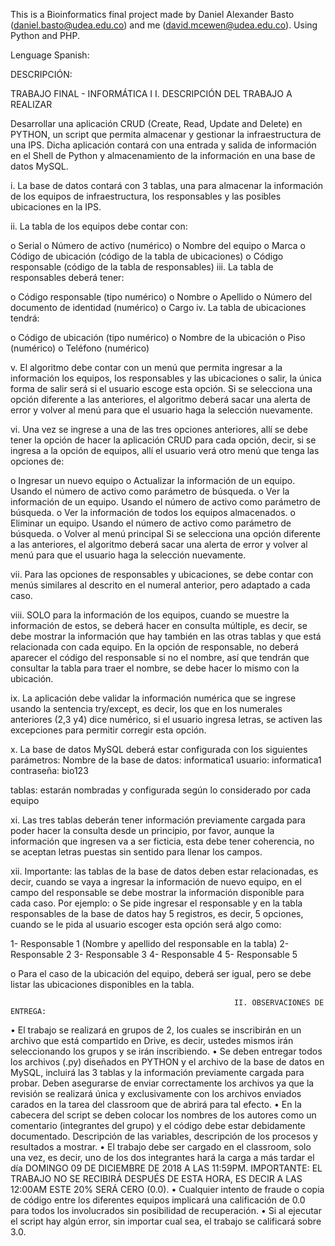 This is a Bioinformatics final project made by Daniel Alexander Basto (daniel.basto@udea.edu.co) and me (david.mcewen@udea.edu.co). Using Python and PHP. 



Lenguage Spanish: 

DESCRIPCIÓN:

TRABAJO FINAL - INFORMÁTICA I
                                                          I. DESCRIPCIÓN DEL TRABAJO A REALIZAR

Desarrollar una aplicación CRUD (Create, Read, Update and Delete) en PYTHON, un script que permita almacenar y gestionar la infraestructura de una IPS. Dicha aplicación contará con una entrada y salida de información en el Shell de Python y almacenamiento de la información en una base de datos MySQL.

i. La base de datos contará con 3 tablas, una para almacenar la información de los equipos de infraestructura, los responsables y las posibles ubicaciones en la IPS.

ii. La tabla de los equipos debe contar con:

o Serial
o Número de activo (numérico)
o Nombre del equipo
o Marca
o Código de ubicación (código de la tabla de ubicaciones)
o Código responsable (código de la tabla de responsables)
iii. La tabla de responsables deberá tener:

o Código responsable (tipo numérico)
o Nombre
o Apellido
o Número del documento de identidad (numérico)
o Cargo
iv. La tabla de ubicaciones tendrá:

o Código de ubicación (tipo numérico)
o Nombre de la ubicación
o Piso (numérico)
o Teléfono (numérico)

v. El algoritmo debe contar con un menú que permita ingresar a la información los equipos, los responsables y las ubicaciones o salir, la única forma de salir será si el usuario escoge esta opción. Si se selecciona una opción diferente a las anteriores, el algoritmo deberá sacar una alerta de error y volver al menú para que el usuario haga la selección nuevamente.

vi. Una vez se ingrese a una de las tres opciones anteriores, allí se debe tener la opción de hacer la aplicación CRUD para cada opción, decir, si se ingresa a la opción de equipos, allí el usuario verá otro menú que tenga las opciones de:

o Ingresar un nuevo equipo
o Actualizar la información de un equipo. Usando el número de activo como parámetro de búsqueda.
o Ver la información de un equipo. Usando el número de activo como parámetro de búsqueda.
o Ver la información de todos los equipos almacenados.
o Eliminar un equipo. Usando el número de activo como parámetro de búsqueda.
o Volver al menú principal
Si se selecciona una opción diferente a las anteriores, el algoritmo deberá sacar una alerta de error y volver al menú para que el usuario haga la selección nuevamente.

vii. Para las opciones de responsables y ubicaciones, se debe contar con menús similares al descrito en el numeral anterior, pero adaptado a cada caso.

viii. SOLO para la información de los equipos, cuando se muestre la información de estos, se deberá hacer en consulta múltiple, es decir, se debe mostrar la información que hay también en las otras tablas y que está relacionada con cada equipo. En la opción de responsable, no deberá aparecer el código del responsable si no el nombre, así que tendrán que consultar la tabla para traer el nombre, se debe hacer lo mismo con la ubicación.

ix. La aplicación debe validar la información numérica que se ingrese usando la sentencia try/except, es decir, los que en los numerales anteriores (2,3 y4) dice numérico, si el usuario ingresa letras, se activen las excepciones para permitir corregir esta opción.

x. La base de datos MySQL deberá estar configurada con los siguientes parámetros:
Nombre de la base de datos: informatica1
usuario: informatica1
contraseña: bio123

tablas: estarán nombradas y configurada según lo considerado por cada equipo

xi. Las tres tablas deberán tener información previamente cargada para poder hacer la consulta desde un principio, por favor, aunque la información que ingresen va a ser ficticia, esta debe tener coherencia, no se aceptan letras puestas sin sentido para llenar los campos.

xii. Importante: las tablas de la base de datos deben estar relacionadas, es decir, cuando se vaya a ingresar la información de nuevo equipo, en el campo del responsable se debe mostrar la información disponible para cada caso. Por ejemplo:
o Se pide ingresar el responsable y en la tabla responsables de la base de datos hay 5 registros, es decir, 5 opciones, cuando se le pida al usuario escoger esta opción será algo como:

1- Responsable 1 (Nombre y apellido del responsable en la tabla)
2- Responsable 2
3- Responsable 3
4- Responsable 4
5- Responsable 5

o Para el caso de la ubicación del equipo, deberá ser igual, pero se debe listar las ubicaciones disponibles en la tabla.








                                                      II. OBSERVACIONES DE ENTREGA:
                                                      
                                                      
• El trabajo se realizará en grupos de 2, los cuales se inscribirán en un archivo que está compartido en Drive, es decir, ustedes mismos irán seleccionando los grupos y se irán inscribiendo.
• Se deben entregar todos los archivos (.py) diseñados en PYTHON y el archivo de la base de datos en MySQL, incluirá las 3 tablas y la información previamente cargada para probar. Deben asegurarse de enviar correctamente los archivos ya que la revisión se realizará única y exclusivamente con los archivos enviados carados en la tarea del classroom que de abrirá para tal efecto.
• En la cabecera del script se deben colocar los nombres de los autores como un comentario (integrantes del grupo) y el código debe estar debidamente documentado. Descripción de las variables, descripción de los procesos y resultados a mostrar.
• El trabajo debe ser cargado en el classroom, solo una vez, es decir, uno de los dos integrantes hará la carga a más tardar el día DOMINGO 09 DE DICIEMBRE DE 2018 A LAS 11:59PM. IMPORTANTE: EL TRABAJO NO SE RECIBIRÁ DESPUÉS DE ESTA HORA, ES DECIR A LAS 12:00AM ESTE 20% SERÁ CERO (0.0).
• Cualquier intento de fraude o copia de código entre los diferentes equipos implicará una calificación de 0.0 para todos los involucrados sin posibilidad de recuperación.
• Si al ejecutar el script hay algún error, sin importar cual sea, el trabajo se calificará sobre 3.0.
